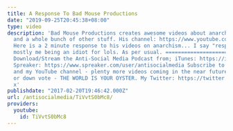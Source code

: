 ```yaml
---
title: A Response To Bad Mouse Productions
date: "2019-09-25T20:45:38+08:00"
type: video
description: 'Bad Mouse Productions creates awesome videos about anarchism, activism
  and a whole bunch of other stuff. His channel: https://www.youtube.com/user/xaxie1
  Here is a 2 minute response to his videos on anarchism... I say "response", it''s
  mostly me being an idiot for lols. As per usual. =================================
  Download/Stream the Anti-Social Media Podcast from; iTunes: https://itunes.apple.com/us/podcast/anti-social-media-podcast/id1076431995?mt=2
  Spreaker: https://www.spreaker.com/user/antisocialmedia Subscribe to the podcast
  and my YouTube channel - plenty more videos coming in the near future. Like, comment
  or down vote - THE WORLD IS YOUR OYSTER. My Twitter: https://twitter.com/ASM_Podcast
  x'
publishdate: "2017-02-20T19:46:42.000Z"
url: /antisocialmedia/TiVvtS0bMc8/
providers:
  youtube:
    id: TiVvtS0bMc8
---
```

